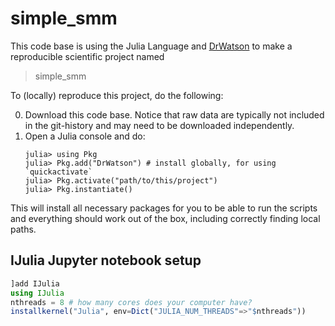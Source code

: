 # simple_smm

This code base is using the Julia Language and [DrWatson](https://juliadynamics.github.io/DrWatson.jl/stable/)
to make a reproducible scientific project named
> simple_smm

To (locally) reproduce this project, do the following:

0. Download this code base. Notice that raw data are typically not included in the
   git-history and may need to be downloaded independently.
1. Open a Julia console and do:
   ```
   julia> using Pkg
   julia> Pkg.add("DrWatson") # install globally, for using `quickactivate`
   julia> Pkg.activate("path/to/this/project")
   julia> Pkg.instantiate()
   ```

This will install all necessary packages for you to be able to run the scripts and
everything should work out of the box, including correctly finding local paths.

## IJulia Jupyter notebook setup

``` julia
]add IJulia
using IJulia
nthreads = 8 # how many cores does your computer have?
installkernel("Julia", env=Dict("JULIA_NUM_THREADS"=>"$nthreads"))
```

